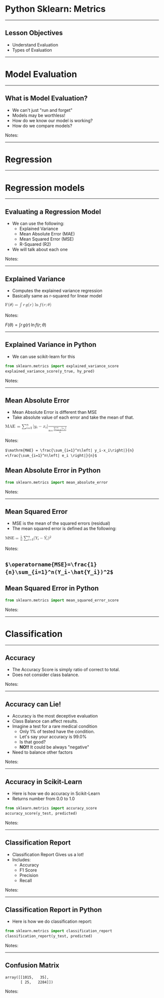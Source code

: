 # Python Sklearn: Metrics 

---

## Lesson Objectives
 * Understand Evaluation
 * Types of Evaluation

---

# Model Evaluation 

---

## What is Model Evaluation?
 * We can't just "run and forget"
 * Models may be worthless!
 * How do we know our model is working?
 * How do we compare models?


Notes:

---

# Regression

---
 # Regression models 

---

## Evaluating a Regression Model
 * We can use the following:
   - Explained Variance
   - Mean Absolute Error (MAE)
   - Mean Squared Error (MSE)
   - R-Squared (R2)
 * We will talk about each one



Notes:

---

## Explained Variance
 * Computes the explained variance regression
 * Basically same as r-squared for linear model

<img src="../../assets/images/data-analysis-python/3rd-party/math01.png" alt="math01.png" style="width:30%;"/><!-- {"left" : 3.33, "top" : 2.45, "height" : 0.38, "width" : 3.59} -->


Notes:

$F(\theta) = \int r\,g(r)\,\ln f(r;\theta)$

---


## Explained Variance in Python

 * We can use scikit-learn for this

```python
from sklearn.metrics import explained_variance_score
explained_variance_score(y_true, hy_pred)
```
<!-- {"left" : 0.0, "top" : 1.47, "height" : 0.87, "width" : 10.25} -->


Notes:

---

## Mean Absolute Error

 * Mean Absolute Error is different than MSE
 * Take absolute value of each error and take the mean of that.


<img src="../../assets/images/data-analysis-python/3rd-party/math02.png" alt="math02.png" style="width:40%;"/><!-- {"left" : 3.33, "top" : 2.45, "height" : 0.38, "width" : 3.59} -->

Notes:

`$\mathrm{MAE} = \frac{\sum_{i=1}^n\left| y_i-x_i\right|}{n} =\frac{\sum_{i=1}^n\left| e_i \right|}{n}$`

## Mean Absolute Error in Python

```python
from sklearn.metrics import mean_absolute_error

```
<!-- {"left" : 0.0, "top" : 1.01, "height" : 0.7, "width" : 10.25} -->


Notes:

---

## Mean Squared Error

 * MSE is the mean of the squared errors (residual)
 * The mean squared error is defined as the following:


<img src="../../assets/images/data-analysis-python/3rd-party/math03.png" alt="math03.png" style="width:30%;"/><!-- {"left" : 3.02, "top" : 2.49, "height" : 0.5, "width" : 4.21} -->


Notes:

`$\operatorname{MSE}=\frac{1}{n}\sum_{i=1}^n(Y_i-\hat{Y_i})^2$`
---

## Mean Squared Error in Python

```python
from sklearn.metrics import mean_squared_error_score

```
<!-- {"left" : 0.0, "top" : 1.01, "height" : 0.7, "width" : 10.25} -->


Notes:

---

# Classification
---

## Accuracy

 * The Accuracy Score is simply ratio of correct to total.
 * Does not consider class balance.



Notes:

---

## Accuracy can Lie!

 * Accuracy is the most deceptive evaluation
 * Class Balance can affect results.
 * Imagine a test for a rare medical condition
   - Only 1% of tested have the condition.
   - Let's say your accuracy is 99.0%
   - Is that good?
   - **NO!!** It could be always "negative"
 * Need to balance other factors



Notes:

---

## Accuracy in Scikit-Learn

 * Here is how we do accuracy in Scikit-Learn
 * Returns number from 0.0 to 1.0

```python
from sklearn.metrics import accuracy_score
accuracy_score(y_test, predicted)
```
<!-- {"left" : 0.0, "top" : 1.98, "height" : 1.05, "width" : 10.16} -->

Notes:

---

## Classification Report

 * Classification Report Gives us a lot!
 * Includes:
   - Accuracy
   - F1 Score
   - Precision
   - Recall



Notes:

---

## Classification Report in Python

 * Here is how we do classification report:

```python
from sklearn.metrics import classification_report
classification_report(y_test, predicted)
```
<!-- {"left" : 0.0, "top" : 1.54, "height" : 0.93, "width" : 10.32} -->


Notes:

---

## Confusion Matrix



```text
array([[1015,   35],
       [ 25,   2284]])
```
<!-- {"left" : 0.0, "top" : 1.09, "height" : 1.1, "width" : 6.07} -->



Notes:



